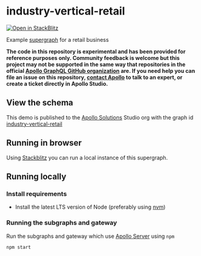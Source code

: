 # industry-vertical-retail

[![Open in StackBlitz](https://developer.stackblitz.com/img/open_in_stackblitz.svg)](https://stackblitz.com/github/apollosolutions/industry-vertical-retail?title=Apollo%20Solutions%20-%20Industry%20Vertical%20-%20Retail)

Example [supergraph](https://www.apollographql.com/docs/federation) for a retail business

**The code in this repository is experimental and has been provided for reference purposes only. Community feedback is
welcome but this project may not be supported in the same way that repositories in the
official [Apollo GraphQL GitHub organization](https://github.com/apollographql) are. If you need help you can file an
issue on this repository, [contact Apollo](https://www.apollographql.com/contact-sales) to talk to an expert, or create
a ticket directly in Apollo Studio.**

## View the schema

This demo is published to the [Apollo Solutions](https://studio.apollographql.com/org/apollo-solutions/graphs) Studio
org with the graph
id [industry-vertical-retail](https://studio.apollographql.com/graph/industry-vertical-retail/home?variant=test)

## Running in browser

Using [Stackblitz](https://stackblitz.com/github/apollosolutions/industry-vertical-retail?title=Apollo%20Solutions%20-%20Industry%20Vertical%20-%20Retail) you can run a local instance
of this supergraph.

## Running locally

### Install requirements

* Install the latest LTS version of Node (preferably using [nvm](https://github.com/nvm-sh/nvm))

### Running the subgraphs and gateway

Run the subgraphs and gateway which use [Apollo Server](https://www.apollographql.com/docs/apollo-server/) using `npm`

```shell
npm start
```
